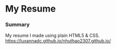# My Resume

### Summary

My resume I made using plain HTML5 & CSS.
https://luxannadc.github.io/nhuthao2307.github.io/

